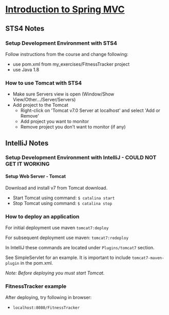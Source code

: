 # [Introduction to Spring MVC](https://app.pluralsight.com/library/courses/springmvc-intro/table-of-contents)

## STS4 Notes

### Setup Development Environment with STS4

Follow instructions from the course and change following:

- use pom.xml from my_exercises/FitnessTracker project
- use Java 1.8

### How to use Tomcat with STS4

- Make sure Servers view is open (Window/Show View/Other.../Server/Servers)
- Add project to the Tomcat
  - Right-click on 'Tomcat v7.0 Server at localhost' and select 'Add or Remove'
  - Add project you want to monitor
  - Remove project you don't want to monitor (if any)

## IntelliJ Notes

### Setup Development Environment with IntelliJ - COULD NOT GET IT WORKING

#### Setup Web Server - Tomcat

Download and install v7 from Tomcat download.

- Start Tomcat using command: `$ catalina start`
- Stop Tomcat using command: `$ catalina stop`

### How to deploy an application

For initial deployment use maven `tomcat7:deploy`

For subsequent deployment use maven: `tomcat7:redeploy`

In IntelliJ these commands are located under `Plugins/tomcat7` section.

See SimpleServlet for an example. It is important to include `tomcat7-maven-plugin`
in the pom.xml.

*Note: Before deploying you must start Tomcat.*

### FitnessTracker example

After deploying, try following in browser:

- `localhost:8080/FitnessTracker`

